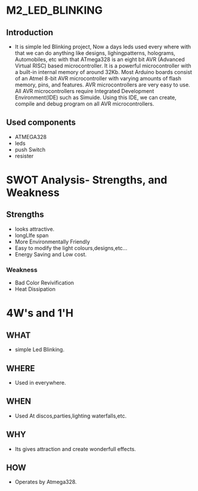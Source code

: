 # M2_LED_BLINKING

## Introduction
* It is simple led Blinking project, Now a days leds used every where with that we can do anything like designs, lighingpatterns, holograms, Automobiles, etc with that
  ATmega328 is an eight bit AVR (Advanced Virtual RISC) based microcontroller. It is a powerful microcontroller with a built-in  internal memory of around 32Kb. Most     Arduino boards consist of an Atmel 8-bit AVR microcontroller with varying amounts of flash memory, pins, and features.
  AVR microcontrollers are very easy to use. All AVR microcontrollers require Integrated Development Environment(IDE) such as Simuide. Using this IDE, we can create, compile and debug program on all AVR microcontrollers.

## Used components

* ATMEGA328
* leds
* push Switch
* resister

# SWOT Analysis- Strengths, and Weakness

## Strengths

* looks attractive.
* longLIfe span
* More Environmentally Friendly
* Easy to modify the light colours,designs,etc...
* Energy Saving and Low cost.

### Weakness
* Bad Color Revivification
* Heat Dissipation


# 4W's and 1'H

## WHAT
* simple Led Blinking.
## WHERE
* Used in everywhere.
## WHEN 
* Used At discos,parties,lighting waterfalls,etc.
## WHY 
* Its gives attraction and create wonderfull effects.
## HOW 
* Operates by Atmega328.
